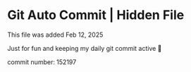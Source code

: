 # Git Auto Commit | Hidden File

This file was added Feb 12, 2025

Just for fun and keeping my daily git commit active 🤪

commit number: 152197
